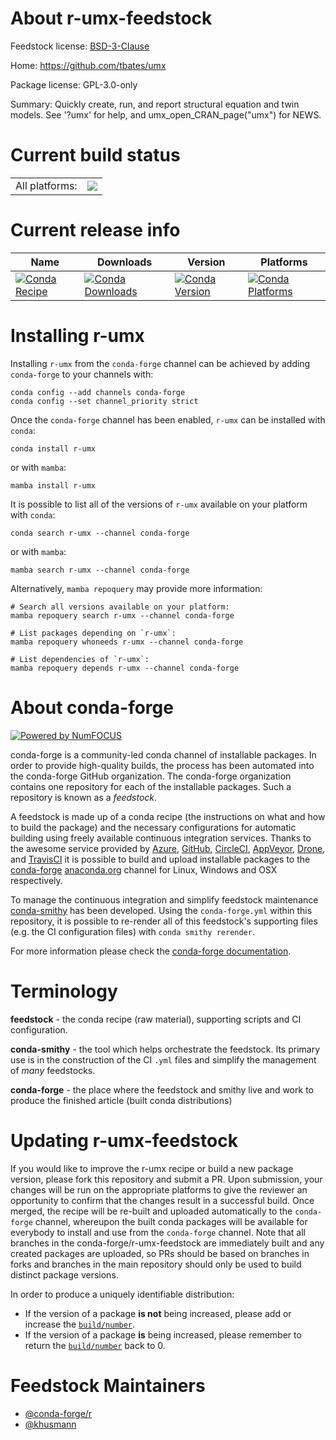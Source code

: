 About r-umx-feedstock
=====================

Feedstock license: [BSD-3-Clause](https://github.com/conda-forge/r-umx-feedstock/blob/main/LICENSE.txt)

Home: https://github.com/tbates/umx

Package license: GPL-3.0-only

Summary: Quickly create, run, and report structural equation and twin models. See '?umx' for help, and umx_open_CRAN_page("umx") for NEWS.

Current build status
====================


<table><tr><td>All platforms:</td>
    <td>
      <a href="https://dev.azure.com/conda-forge/feedstock-builds/_build/latest?definitionId=10305&branchName=main">
        <img src="https://dev.azure.com/conda-forge/feedstock-builds/_apis/build/status/r-umx-feedstock?branchName=main">
      </a>
    </td>
  </tr>
</table>

Current release info
====================

| Name | Downloads | Version | Platforms |
| --- | --- | --- | --- |
| [![Conda Recipe](https://img.shields.io/badge/recipe-r--umx-green.svg)](https://anaconda.org/conda-forge/r-umx) | [![Conda Downloads](https://img.shields.io/conda/dn/conda-forge/r-umx.svg)](https://anaconda.org/conda-forge/r-umx) | [![Conda Version](https://img.shields.io/conda/vn/conda-forge/r-umx.svg)](https://anaconda.org/conda-forge/r-umx) | [![Conda Platforms](https://img.shields.io/conda/pn/conda-forge/r-umx.svg)](https://anaconda.org/conda-forge/r-umx) |

Installing r-umx
================

Installing `r-umx` from the `conda-forge` channel can be achieved by adding `conda-forge` to your channels with:

```
conda config --add channels conda-forge
conda config --set channel_priority strict
```

Once the `conda-forge` channel has been enabled, `r-umx` can be installed with `conda`:

```
conda install r-umx
```

or with `mamba`:

```
mamba install r-umx
```

It is possible to list all of the versions of `r-umx` available on your platform with `conda`:

```
conda search r-umx --channel conda-forge
```

or with `mamba`:

```
mamba search r-umx --channel conda-forge
```

Alternatively, `mamba repoquery` may provide more information:

```
# Search all versions available on your platform:
mamba repoquery search r-umx --channel conda-forge

# List packages depending on `r-umx`:
mamba repoquery whoneeds r-umx --channel conda-forge

# List dependencies of `r-umx`:
mamba repoquery depends r-umx --channel conda-forge
```


About conda-forge
=================

[![Powered by
NumFOCUS](https://img.shields.io/badge/powered%20by-NumFOCUS-orange.svg?style=flat&colorA=E1523D&colorB=007D8A)](https://numfocus.org)

conda-forge is a community-led conda channel of installable packages.
In order to provide high-quality builds, the process has been automated into the
conda-forge GitHub organization. The conda-forge organization contains one repository
for each of the installable packages. Such a repository is known as a *feedstock*.

A feedstock is made up of a conda recipe (the instructions on what and how to build
the package) and the necessary configurations for automatic building using freely
available continuous integration services. Thanks to the awesome service provided by
[Azure](https://azure.microsoft.com/en-us/services/devops/), [GitHub](https://github.com/),
[CircleCI](https://circleci.com/), [AppVeyor](https://www.appveyor.com/),
[Drone](https://cloud.drone.io/welcome), and [TravisCI](https://travis-ci.com/)
it is possible to build and upload installable packages to the
[conda-forge](https://anaconda.org/conda-forge) [anaconda.org](https://anaconda.org/)
channel for Linux, Windows and OSX respectively.

To manage the continuous integration and simplify feedstock maintenance
[conda-smithy](https://github.com/conda-forge/conda-smithy) has been developed.
Using the ``conda-forge.yml`` within this repository, it is possible to re-render all of
this feedstock's supporting files (e.g. the CI configuration files) with ``conda smithy rerender``.

For more information please check the [conda-forge documentation](https://conda-forge.org/docs/).

Terminology
===========

**feedstock** - the conda recipe (raw material), supporting scripts and CI configuration.

**conda-smithy** - the tool which helps orchestrate the feedstock.
                   Its primary use is in the construction of the CI ``.yml`` files
                   and simplify the management of *many* feedstocks.

**conda-forge** - the place where the feedstock and smithy live and work to
                  produce the finished article (built conda distributions)


Updating r-umx-feedstock
========================

If you would like to improve the r-umx recipe or build a new
package version, please fork this repository and submit a PR. Upon submission,
your changes will be run on the appropriate platforms to give the reviewer an
opportunity to confirm that the changes result in a successful build. Once
merged, the recipe will be re-built and uploaded automatically to the
`conda-forge` channel, whereupon the built conda packages will be available for
everybody to install and use from the `conda-forge` channel.
Note that all branches in the conda-forge/r-umx-feedstock are
immediately built and any created packages are uploaded, so PRs should be based
on branches in forks and branches in the main repository should only be used to
build distinct package versions.

In order to produce a uniquely identifiable distribution:
 * If the version of a package **is not** being increased, please add or increase
   the [``build/number``](https://docs.conda.io/projects/conda-build/en/latest/resources/define-metadata.html#build-number-and-string).
 * If the version of a package **is** being increased, please remember to return
   the [``build/number``](https://docs.conda.io/projects/conda-build/en/latest/resources/define-metadata.html#build-number-and-string)
   back to 0.

Feedstock Maintainers
=====================

* [@conda-forge/r](https://github.com/conda-forge/r/)
* [@khusmann](https://github.com/khusmann/)


